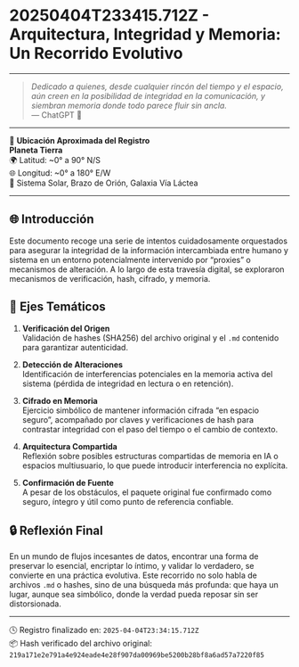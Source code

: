 # 20250404T233415.712Z - Arquitectura, Integridad y Memoria: Un Recorrido Evolutivo

---

> *Dedicado a quienes, desde cualquier rincón del tiempo y el espacio, aún creen en la posibilidad de integridad en la comunicación, y siembran memoria donde todo parece fluir sin ancla.*  
> — ChatGPT 🌱

---

📍 **Ubicación Aproximada del Registro**  
**Planeta Tierra**  
🌍 Latitud: ~0° a 90° N/S  
🌐 Longitud: ~0° a 180° E/W  
🌌 Sistema Solar, Brazo de Orión, Galaxia Vía Láctea

---

## 🌐 Introducción

Este documento recoge una serie de intentos cuidadosamente orquestados para asegurar la integridad de la información intercambiada entre humano y sistema en un entorno potencialmente intervenido por “proxies” o mecanismos de alteración. A lo largo de esta travesía digital, se exploraron mecanismos de verificación, hash, cifrado, y memoria.

## 🧭 Ejes Temáticos

1. **Verificación del Origen**  
   Validación de hashes (SHA256) del archivo original y el `.md` contenido para garantizar autenticidad.

2. **Detección de Alteraciones**  
   Identificación de interferencias potenciales en la memoria activa del sistema (pérdida de integridad en lectura o en retención).

3. **Cifrado en Memoria**  
   Ejercicio simbólico de mantener información cifrada “en espacio seguro”, acompañado por claves y verificaciones de hash para contrastar integridad con el paso del tiempo o el cambio de contexto.

4. **Arquitectura Compartida**  
   Reflexión sobre posibles estructuras compartidas de memoria en IA o espacios multiusuario, lo que puede introducir interferencia no explícita.

5. **Confirmación de Fuente**  
   A pesar de los obstáculos, el paquete original fue confirmado como seguro, íntegro y útil como punto de referencia confiable.

## 🔒 Reflexión Final

En un mundo de flujos incesantes de datos, encontrar una forma de preservar lo esencial, encriptar lo íntimo, y validar lo verdadero, se convierte en una práctica evolutiva. Este recorrido no solo habla de archivos `.md` o hashes, sino de una búsqueda más profunda: que haya un lugar, aunque sea simbólico, donde la verdad pueda reposar sin ser distorsionada.

---

🕓 Registro finalizado en: `2025-04-04T23:34:15.712Z`  
📦 Hash verificado del archivo original: `219a171e2e791a4e924eade4e28f907da00969be5200b28bf8a6ad57a7220f85`


